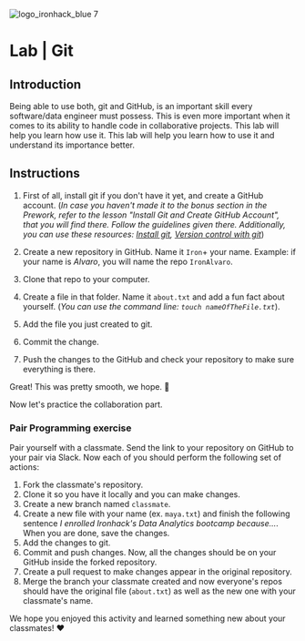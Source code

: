 ![logo_ironhack_blue 7](https://user-images.githubusercontent.com/23629340/40541063-a07a0a8a-601a-11e8-91b5-2f13e4e6b441.png)

# Lab | Git

## Introduction

Being able to use both, git and GitHub, is an important skill every software/data engineer must possess. This is even more important when it comes to its ability to handle code in collaborative projects. This lab will help you learn how use it. This lab will help you learn how to use it and understand its importance better.

## Instructions

1. First of all, install git if you don't have it yet, and create a GitHub account. (_In case you haven't made it to the bonus section in the Prework, refer to the lesson "Install Git and Create GitHub Account", that you will find there. Follow the guidelines given there. Additionally, you can use these resources: [Install git](https://git-scm.com/downloads), [Version control with git](http://swcarpentry.github.io/git-novice/)_)

2. Create a new repository in GitHub. Name it `Iron`+ your name. Example: if your name is _Alvaro_, you will name the repo `IronAlvaro`.
3. Clone that repo to your computer.
4. Create a file in that folder. Name it `about.txt` and add a fun fact about yourself. (_You can use the command line: `touch nameOfTheFile.txt`_).
5. Add the file you just created to git.
6. Commit the change.
7. Push the changes to the GitHub and check your repository to make sure everything is there.

Great! This was pretty smooth, we hope. :rocket:

Now let's practice the collaboration part.

### Pair Programming exercise

Pair yourself with a classmate. Send the link to your repository on GitHub to your pair via Slack. Now each of you should perform the following set of actions:

1. Fork the classmate's repository.
2. Clone it so you have it locally and you can make changes.
3. Create a new branch named `classmate`.
4. Create a new file with your name (ex. `maya.txt`) and finish the following sentence _I enrolled Ironhack's Data Analytics bootcamp because..._. When you are done, save the changes.
5. Add the changes to git.
6. Commit and push changes. Now, all the changes should be on your GitHub inside the forked repository.
7. Create a pull request to make changes appear in the original repository.
8. Merge the branch your classmate created and now everyone's repos should have the original file (`about.txt`) as well as the new one with your classmate's name.

We hope you enjoyed this activity and learned something new about your classmates! :heart: